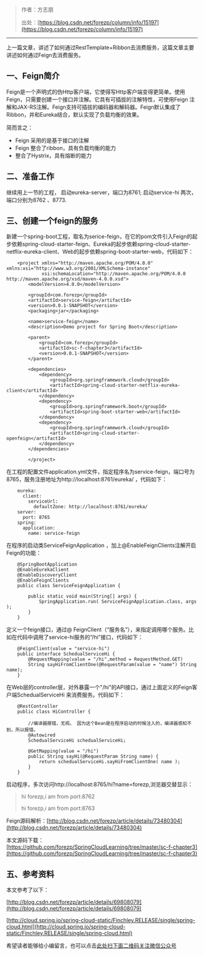 > 作者：方志朋
> 
> 出处：[https://blog.csdn.net/forezp/column/info/15197](https://blog.csdn.net/forezp/column/info/15197)

* * *

上一篇文章，讲述了如何通过RestTemplate+Ribbon去消费服务，这篇文章主要讲述如何通过Feign去消费服务。

## 一、Feign简介

Feign是一个声明式的伪Http客户端，它使得写Http客户端变得更简单。使用Feign，只需要创建一个接口并注解。它具有可插拔的注解特性，可使用Feign 注解和JAX-RS注解。Feign支持可插拔的编码器和解码器。Feign默认集成了Ribbon，并和Eureka结合，默认实现了负载均衡的效果。

简而言之：

*   Feign 采用的是基于接口的注解
*   Feign 整合了ribbon，具有负载均衡的能力
*   整合了Hystrix，具有熔断的能力

## 二、准备工作

继续用上一节的工程， 启动eureka-server，端口为8761; 启动service-hi 两次，端口分别为8762 、8773.

## 三、创建一个feign的服务

新建一个spring-boot工程，取名为serice-feign，在它的pom文件引入Feign的起步依赖spring-cloud-starter-feign、Eureka的起步依赖spring-cloud-starter-netflix-eureka-client、Web的起步依赖spring-boot-starter-web，代码如下：

```
    <project xmlns="http://maven.apache.org/POM/4.0.0" xmlns:xsi="http://www.w3.org/2001/XMLSchema-instance"
             xsi:schemaLocation="http://maven.apache.org/POM/4.0.0 http://maven.apache.org/xsd/maven-4.0.0.xsd">
        <modelVersion>4.0.0</modelVersion>

        <groupId>com.forezp</groupId>
        <artifactId>service-feign</artifactId>
        <version>0.0.1-SNAPSHOT</version>
        <packaging>jar</packaging>

        <name>service-feign</name>
        <description>Demo project for Spring Boot</description>

        <parent>
            <groupId>com.forezp</groupId>
            <artifactId>sc-f-chapter3</artifactId>
            <version>0.0.1-SNAPSHOT</version>
        </parent>

        <dependencies>
            <dependency>
                <groupId>org.springframework.cloud</groupId>
                <artifactId>spring-cloud-starter-netflix-eureka-client</artifactId>
            </dependency>
            <dependency>
                <groupId>org.springframework.boot</groupId>
                <artifactId>spring-boot-starter-web</artifactId>
            </dependency>
            <dependency>
                <groupId>org.springframework.cloud</groupId>
                <artifactId>spring-cloud-starter-openfeign</artifactId>
            </dependency>
        </dependencies>

        </project>

```

在工程的配置文件application.yml文件，指定程序名为service-feign，端口号为8765，服务注册地址为http://localhost:8761/eureka/ ，代码如下：

```
    eureka:
      client:
        serviceUrl:
          defaultZone: http://localhost:8761/eureka/
    server:
      port: 8765
    spring:
      application:
        name: service-feign

```

在程序的启动类ServiceFeignApplication ，加上@EnableFeignClients注解开启Feign的功能：

```
    @SpringBootApplication
    @EnableEurekaClient
    @EnableDiscoveryClient
    @EnableFeignClients
    public class ServiceFeignApplication {

        public static void main(String[] args) {
            SpringApplication.run( ServiceFeignApplication.class, args );
        }
    }

```

定义一个feign接口，通过@ FeignClient（“服务名”），来指定调用哪个服务。比如在代码中调用了service-hi服务的“/hi”接口，代码如下：

```
    @FeignClient(value = "service-hi")
    public interface SchedualServiceHi {
        @RequestMapping(value = "/hi",method = RequestMethod.GET)
        String sayHiFromClientOne(@RequestParam(value = "name") String name);
    }

```

在Web层的controller层，对外暴露一个"/hi"的API接口，通过上面定义的Feign客户端SchedualServiceHi 来消费服务。代码如下：

```
    @RestController
    public class HiController {

        //编译器报错，无视。 因为这个Bean是在程序启动的时候注入的，编译器感知不到，所以报错。
        @Autowired
        SchedualServiceHi schedualServiceHi;

        @GetMapping(value = "/hi")
        public String sayHi(@RequestParam String name) {
            return schedualServiceHi.sayHiFromClientOne( name );
        }
    }

```

启动程序，多次访问http://localhost:8765/hi?name=forezp,浏览器交替显示：

> hi forezp,i am from port:8762
> 
> hi forezp,i am from port:8763

Feign源码解析：[http://blog.csdn.net/forezp/article/details/73480304](http://blog.csdn.net/forezp/article/details/73480304)

本文源码下载：
[https://github.com/forezp/SpringCloudLearning/tree/master/sc-f-chapter3](https://github.com/forezp/SpringCloudLearning/tree/master/sc-f-chapter3)

## 五、参考资料

本文参考了以下：

[http://blog.csdn.net/forezp/article/details/69808079](http://blog.csdn.net/forezp/article/details/69808079)

[http://cloud.spring.io/spring-cloud-static/Finchley.RELEASE/single/spring-cloud.html](http://cloud.spring.io/spring-cloud-static/Finchley.RELEASE/single/spring-cloud.html)


希望读者能够给小编留言，也可以点击[此处扫下面二维码关注微信公众号](https://www.ycbbs.vip/?p=28 "此处扫下面二维码关注微信公众号")